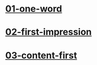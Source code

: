 # [01-one-word](https://xjust3m.github.io/english-for-designers/01-one-word)
# [02-first-impression](https://matyasletacek.my.canva.site/landing)
# [03-content-first](https://xjust3m.github.io/english-for-designers/03-content-first)
